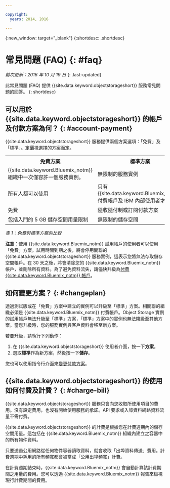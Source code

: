 ```yaml
---

copyright:
  years: 2014, 2016

---
```

{:new_window: target="_blank"}
{:shortdesc: .shortdesc}

# 常見問題 (FAQ) {: #faq}

*前次更新：2016 年 10 月 19 日*
{: .last-updated}

此常見問題 (FAQ) 提供 {{site.data.keyword.objectstorageshort}} 服務常見問題的回答。
{: shortdesc}


## 可以用於 {{site.data.keyword.objectstorageshort}} 的帳戶及付款方案為何？ {: #account-payment}

{{site.data.keyword.objectstorageshort}} 服務提供兩個方案選項：「免費」及「標準」。[定價](https://console.ng.bluemix.net/pricing/)視選擇的方案而定。

<table>
  <tr>
    <th> 免費方案</th>
    <th> 標準方案</th>
  </tr>
  <tr>
    <td> {{site.data.keyword.Bluemix_notm}} 組織中一次僅容許一個服務實例。</td>
    <td> 無限制的服務實例</td>
  </tr>
  <tr>
    <td> 所有人都可以使用</td>
    <td> 只有 {{site.data.keyword.Bluemix_notm}} 付費帳戶及 IBM 內部使用者才能使用</td>
  </tr>
  <tr>
    <td> 免費</td>
    <td> 隨收隨付制或訂閱付款方案</td>
  </tr>
  <tr>
    <td> 包括入門的 5 GB 儲存空間用量限制</td>
    <td> 無限制的儲存空間</td>
  </tr>
</table>

*表 1：免費與標準方案的比較*

**注意**：使用 {{site.data.keyword.Bluemix_notm}} 試用帳戶的使用者可以使用「免費」方案。試用時間到期之後，將會停用關聯的 {{site.data.keyword.objectstorageshort}} 服務實例，這表示您將無法存取儲存空間帳戶。在 30 天之後，將會清除您的 {{site.data.keyword.Bluemix_notm}} 帳戶，並刪除所有資料。為了避免資料流失，請儘快升級為[付費 {{site.data.keyword.Bluemix_notm}} 帳戶](https://new-console.ng.bluemix.net/docs/admin/account.html)。

## 如何變更方案？ {: #changeplan}  
透過測試版或在「免費」方案中建立的實例可以升級至「標準」方案。相關聯的組織必須是 {{site.data.keyword.Bluemix_notm}} 付費帳戶。Object Storage 實例的試用帳戶無法升級至「標準」方案，「標準」方案中的實例也無法降級至其他方案。當您升級時，您的服務實例與客戶資料會移至新方案。

若要升級，請執行下列動作：
1.	在 {{site.data.keyword.objectstorageshort}} 使用者介面，按一下**方案**。
2.	選取**標準**作為新方案，然後按一下**儲存**。

您也可以使用指令行介面來[變更付款方案](../../pricing/index.html#changing)。

## {{site.data.keyword.objectstorageshort}} 的使用如何付費及計費？ {: #charge-bill}

{{site.data.keyword.objectstorageshort}} 服務只會向您收取所使用項目的費用。沒有設定費用，也沒有開始使用服務的承諾。API 要求或入埠資料網路資料流量不需付費。

{{site.data.keyword.objectstorageshort}} 的計費是根據您在計費週期內的儲存空間用量。這包括在 {{site.data.keyword.Bluemix_notm}} 組織內建立之容器中的所有物件資料。

只要透過公用網路從任何物件容器讀取資料，就會收取「出埠資料傳送」費用。計費週期中耗用的所有頻寬都會被當成「公用出埠頻寬」計費。

在計費週期結束時，{{site.data.keyword.Bluemix_notm}} 會自動計算該計費期間之用量的費用。您可以透過 {{site.data.keyword.Bluemix_notm}} 報告來檢視現行計費期間的費用。
